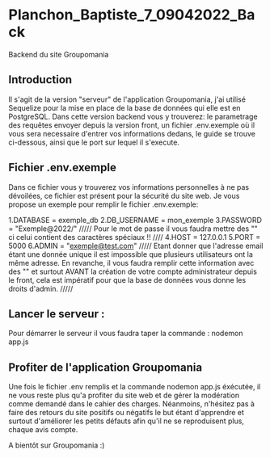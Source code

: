 # Planchon_Baptiste_7_09042022_Back

Backend du site Groupomania

## Introduction

Il s'agit de la version "serveur" de l'application Groupomania, j'ai utilisé Sequelize pour la mise en place de la base de données qui elle est en PostgreSQL. Dans cette version backend vous y trouverez: le parametrage des requêtes envoyer depuis la version front, un fichier .env.exemple où il vous sera necessaire d'entrer vos informations dedans, le guide se trouve ci-dessous, ainsi que le port sur lequel il s'execute.

## Fichier .env.exemple

Dans ce fichier vous y trouverez vos informations personnelles à ne pas dévoilées, ce fichier est présent pour la sécurité du site web. Je vous propose un exemple pour remplir le fichier .env.exemple:

1.DATABASE = exemple_db
2.DB_USERNAME = mon_exemple
3.PASSWORD = "Exemple@2022/" ///// Pour le mot de passe il vous faudra mettre des "" ci celui contient des caractères spéciaux !! ////
4.HOST = 127.0.0.1
5.PORT = 5000
6.ADMIN = "exemple@test.com" ///// Etant donner que l'adresse email étant une donnée unique il est impossible que plusieurs utilisateurs ont la même adresse. En revanche, il vous faudra remplir cette information avec des "" et surtout AVANT la création de votre compte administrateur depuis le front, cela est impératif pour que la base de données vous donne les droits d'admin. /////

## Lancer le serveur :

Pour démarrer le serveur il vous faudra taper la commande : nodemon app.js

## Profiter de l'application Groupomania

Une fois le fichier .env remplis et la commande nodemon app.js éxécutée, il ne vous reste plus qu'a profiter du site web et de gérer la modération comme demandé dans le cahier des charges. Néanmoins, n'hésitez pas à faire des retours du site positifs ou négatifs le but étant d'apprendre et surtout d'améliorer les petits défauts afin qu'il ne se reproduisent plus, chaque avis compte.

A bientôt sur Groupomania :)
